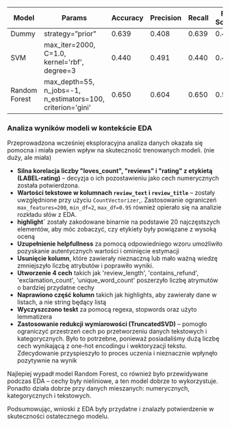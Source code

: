 | Model           | Params                                                              | Accuracy | Precision | Recall | F1 Score |
|-----------------|---------------------------------------------------------------------|----------|-----------|--------|----------|
| Dummy           | strategy=”prior”                                                             | 0.639    | 0.408     | 0.639  | 0.498    |
| SVM             | max_iter=2000, C=1.0, kernel='rbf', degree=3                                                       | 0.440    | 0.491     | 0.440  | 0.460    |
| Random Forest   | max_depth=55, n_jobs=-1, n_estimators=100, criterion='gini'                                       | 0.650    | 0.604     | 0.650  | 0.532    |

### Analiza wyników modeli w kontekście EDA

Przeprowadzona wcześniej eksploracyjna analiza danych okazała się  pomocna i miała pewien wpływ na skuteczność trenowanych modeli. (nie duży, ale miała)

- **Silna korelacja liczby "loves_count", "reviews" i "rating" z etykietą (LABEL-rating)** – decyzja o ich pozostawieniu jako cech numerycznych została potwierdzona.
- **Wartości tekstowe w kolumnach `review_text` i `review_title`** – zostały uwzględnione przy użyciu `CountVectorizer`,. Zastosowanie ograniczeń `max_features=200`, `min_df=2`, `max_df=0.95` również opierało się na analizie rozkładu słów z EDA.
- **highlight`** zostały zakodowane binarnie na podstawie 20 najczęstszych elementów, aby móc zobaczyć, czy etykiety były powiązane z wysoką oceną
- **Uzupełnienie helpfullness** za pomocą odpowiedniego wzoru umożliwiło pozyskanie autentycznych wartości i ominięcie estymacji
- **Usunięcie kolumn**, które zawierały nieznaczną lub mało ważną wiedzę zmniejszyło liczbę atrybutów i poprawiło wyniki. 
- **Utworzenie 4 cech** takich jak 'review_length', 'contains_refund', 'exclamation_count', 'unique_word_count' poszerzyło liczbę atrymutów o bardziej przydatne cechy
- **Naprawiono część kolumn** takich jak highlights, aby zawierały dane w listach, a nie string będący listą
- **Wyczyszczono teskt** za pomocą regexa, stopwords oraz użyto lemmatizera
- **Zastosowanie redukcji wymiarowości (TruncatedSVD)** – pomogło ograniczyć przestrzeń cech po przetworzeniu danych tekstowych i kategorycznych. Było to potrzebne, ponieważ posiadaliśmy dużą liczbę cech wynikającą z one-hot encodingu i wektoryzacji tekstu. Zdecydowanie przyspieszyło to proces uczenia i nieznacznie wpłynęło pozytywnie na wynik

Najlepiej wypadł model Random Forest, co również było przewidywane podczas EDA – cechy były nieliniowe, a ten model dobrze to wykorzystuje. Ponadto działa dobrze przy danych mieszanych: numerycznych, kategorycznych i tekstowych.

Podsumowując, wnioski z EDA były przydatne i znalazły potwierdzenie w skuteczności ostatecznego modelu.
